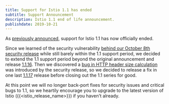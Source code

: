 ```yaml
---
title: Support for Istio 1.1 has ended
subtitle: Support Announcement
description: Istio 1.1 end of life announcement.
publishdate: 2019-10-21
---
```


As [previously announced](/news/2019/announcing-1.1-eol/), support for Istio 1.1 has now officially ended.

Since we learned of the security vulnerability [behind our October 8th security release](/news/2019/istio-security-2019-005) while still barely within the 1.1 support period, we decided to extend the 1.1 support period beyond the original announcement and release [1.1.16](/news/2019/announcing-1.1.16).   Then we discovered a [bug in HTTP header size calculation](https://github.com/istio/istio/issues/17735) was introduced by the security release, so we decided to release a fix in one last [1.1.17](/news/2019/announcing-1.1.17) release before closing out the 1.1 series for good.

At this point we will no longer back-port fixes for security issues and critical bugs to 1.1, so we heartily encourage you to upgrade to the latest version of Istio ({{<istio_release_name>}}) if you haven't already.
